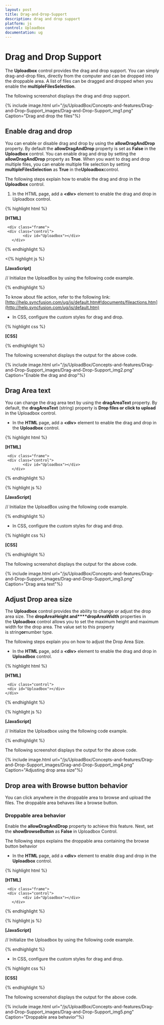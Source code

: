 ```yaml
---
layout: post
title: Drag-and-Drop-Support
description: drag and drop support
platform: js
control: Uploadbox
documentation: ug
---
```


# Drag and Drop Support

The **Uploadbox** control provides the drag and drop support. You can simply drag-and-drop files, directly from the computer and can be dropped into the droppable area. A list of files can be dragged and dropped when you enable the **multipleFilesSelection**.

The following screenshot displays the drag and drop support.



{% include image.html url="/js/UploadBox/Concepts-and-features/Drag-and-Drop-Support_images/Drag-and-Drop-Support_img1.png" Caption="Drag and drop the files"%}

## Enable drag and drop 

You can enable or disable drag and drop by using the **allowDragAndDrop** property. By default the **allowDragAndDrop** property is set as **False** in the **Uploadbox** control. You can enable drag and drop by setting the **allowDragAndDrop** property as **True**. When you want to drag and drop multiple files, you can enable multiple file selection by setting **multipleFilesSelection** as **True** in the****Uploadbox****control.

The following steps explain how to enable the drag and drop in the **Uploadbox** control.

1. In the HTML page, add a **&lt;div&gt;** element to enable the drag and drop in Uploadbox control.

{% highlight html %}

**[HTML]**

     <div class="frame">
     <div class="control">
            <div id="Uploadbox"></div>
       </div>
</div>

{% endhighlight %}


<{% highlight js %}

**[JavaScript]**

// Initialize the UploadBox by using the following code example.
<script type="text/javascript">
        $(function () {
            // declaration
            $("#Uploadbox").ejUploadbox({
                saveUrl: "http://js.syncfusion.com/demos/web/uploadbox/saveFiles.ashx",
                removeUrl: "http://js.syncfusion.com/demos/web/uploadbox/removeFiles.ashx",
                allowDragAndDrop: true,
                multipleFilesSelection: true
            });
        });
 </script>


{% endhighlight %}

To know about file action, refer to the following link: [http://help.syncfusion.com/ug/js/default.htm#!documents/fileactions.htm](http://help.syncfusion.com/ug/js/default.htm)

* In CSS, configure the custom styles for drag and drop.

{% highlight css %}

**[CSS]**
<style>
        .frame {
            width: 500px;
            height: 100px;
            margin-top: 10%;
        }

        .control {
            width: 100%;
            height: 100%;
        }
  </style>


{% endhighlight %}



The following screenshot displays the output for the above code.

{% include image.html url="/js/UploadBox/Concepts-and-features/Drag-and-Drop-Support_images/Drag-and-Drop-Support_img2.png" Caption="Enable the drag and drop"%}

## Drag Area text

You can change the drag area text by using the **dragAreaText** property.  By default, the **dragAreaText** (string) property is **Drop files or click to upload** in the Uploadbox control.

* In the **HTML** page, add a **&lt;div&gt;** element to enable the drag and drop in the **Uploadbox** control.

{% highlight html %}

**[HTML]**

     <div class="frame">
     <div class="control">
            <div id="Uploadbox"></div>
       </div>
</div>


{% endhighlight %}

{% highlight js %}

**[JavaScript]**

// Initialize the UploadBox using the following code example.
<script type="text/javascript">
        $(function () {
            // declaration
            $("#Uploadbox").ejUploadbox({
                saveUrl: "http://js.syncfusion.com/demos/web/uploadbox/saveFiles.ashx",
                removeUrl: "http://js.syncfusion.com/demos/web/uploadbox/removeFiles.ashx",
                allowDragAndDrop: true,
                dragAreaText:"Drop files here",
                multipleFilesSelection: true
            });
        });	
    </script>

{% endhighlight %}

* In CSS, configure the custom styles for drag and drop.

{% highlight css %}

**[CSS]**
<style>
        .frame {
            width: 500px;
            height: 100px;
            margin-top: 10%;
        }

        .control {
            width: 100%;
            height: 100%;
        }
  </style>


{% endhighlight %}



 The following screenshot displays the output for the above code.

{% include image.html url="/js/UploadBox/Concepts-and-features/Drag-and-Drop-Support_images/Drag-and-Drop-Support_img3.png" Caption="Drag area text"%}

## Adjust Drop area size

The **Uploadbox** control provides the ability to change or adjust the drop area size. The **dropAreaHeight and****dropAreaWidth** properties in the **Uploadbox** control allows you to set the maximum height and maximum width for the drop area. The value set to this property is string****or****number type.

The following steps explain you on how to adjust the Drop Area Size.

* In the **HTML** page, add a **&lt;div&gt;** element to enable the drag and drop in **Uploadbox** control.

{% highlight html %}

**[HTML]**

     <div class="control">
     <div id="Uploadbox"></div>
    </div>

{% endhighlight %}

{% highlight js %}

**[JavaScript]**

// Initialize the Uploadbox using the following code example.
   <script type="text/javascript">
        $(function () {
            // declaration
            $("#Uploadbox").ejUploadbox({
                saveUrl: "http://js.syncfusion.com/demos/web/uploadbox/saveFiles.ashx",
                removeUrl: "http://js.syncfusion.com/demos/web/uploadbox/removeFiles.ashx",
                allowDragAndDrop: true,
                multipleFilesSelection: true,
	         dropAreaHeight:"300px",
	         dropAreaWidth:"600px" 
            });
        });	
    </script>


{% endhighlight %}

The following screenshot displays the output for the above code.

{% include image.html url="/js/UploadBox/Concepts-and-features/Drag-and-Drop-Support_images/Drag-and-Drop-Support_img4.png" Caption="Adjusting drop area size"%}

## Drop area with Browse button behavior

You can click anywhere in the droppable area to browse and upload the files. The droppable area behaves like a browse button.

### Droppable area behavior

Enable the **allowDragAndDrop** property to achieve this feature. Next, set the **showBrowseButton** as **False** in Uploadbox Control.

The following steps explains the droppable area containing the browse button behavior

* In the **HTML** page, add a **&lt;div&gt;** element to enable drag and drop in the **Uploadbox** control.

{% highlight html %}

**[HTML]**

     <div class="frame">
     <div class="control">
            <div id="Uploadbox"></div>
       </div>
</div>

{% endhighlight %}

{% highlight js %}

**[JavaScript]**

// Initialize the Uploadbox by using the following code example.
<script type="text/javascript">
        $(function () {
            // declaration
            $("#Uploadbox").ejUploadbox({
                saveUrl: "http://js.syncfusion.com/demos/web/uploadbox/saveFiles.ashx",
                removeUrl: "http://js.syncfusion.com/demos/web/uploadbox/removeFiles.ashx",
                allowDragAndDrop: true,
                showBrowseButton:false,
                multipleFilesSelection: true
            });
        });
 </script>


{% endhighlight %}

* In CSS, configure the custom styles for drag and drop.

{% highlight css %}

**[CSS]**
<style>
        .frame {
            width: 500px;
            height: 100px;
            margin-top: 10%;
        }

        .control {
            width: 100%;
            height: 100%;
        }
  </style>


{% endhighlight %}



The following screenshot displays the output for the above code.



{% include image.html url="/js/UploadBox/Concepts-and-features/Drag-and-Drop-Support_images/Drag-and-Drop-Support_img5.png" Caption="Droppable area behavior"%}

